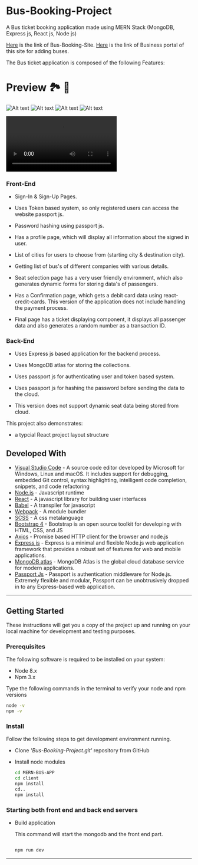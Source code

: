 # Bus-Booking-Project

A Bus ticket booking application made using MERN Stack (MongoDB, Express js, React js, Node js)

[Here](http://bookandfly.herokuapp.com/) is the link of Bus-Booking-Site.
[Here](https://bus-business.herokuapp.com/) is the link of Business portal of this site for adding buses.

The Bus ticket application is composed of the following Features:

# Preview 🏞️ 🌅
![Alt text](<Screenshot 2023-12-02 at 2.29.10 PM-1.png>)
![Alt text](<Screenshot 2023-12-02 at 2.34.36 PM-2.png>)
![Alt text](<Screenshot 2023-12-02 at 2.33.15 PM-1.png>) ![Alt text](<Screenshot 2023-12-02 at 2.33.38 PM-1.png>)

![Demo Video](<40852031-8656-40c8-8aed-e01c5d0394cc.mp4>)

### Front-End

* Sign-In & Sign-Up Pages.

* Uses Token based system, so only registered users can access the website  passport js.

* Password hashing using passport js.

* Has a profile page, which will display all information about the signed in user.

* List of cities for users to choose from (starting city & destination city). 

* Getting list of bus's of different companies with various details.

* Seat selection page has a very user friendly environment, which also generates dynamic forms for storing data's of passengers.

* Has a Confirmation page, which gets a debit card data using react-credit-cards. This version of the application does not include handling the payment process. 

* Final page has a ticket displaying component, it displays all passenger data and also generates a random number as a transaction ID.

### Back-End

* Uses Express js based application for the backend process.

* Uses MongoDB atlas for storing the collections.

* Uses passport js for authenticating user and token based system.

* Uses passport js for hashing the password before sending the data to the cloud.

* This version does not support dynamic seat data being stored from cloud.


This project also demonstrates:

* a typcial React project layout structure


## Developed With

* [Visual Studio Code](https://code.visualstudio.com/) - A source code editor developed by Microsoft for Windows, Linux and macOS. It includes support for debugging, embedded Git control, syntax highlighting, intelligent code completion, snippets, and code refactoring
* [Node.js](https://nodejs.org/en/) - Javascript runtime
* [React](https://reactjs.org/) - A javascript library for building user interfaces
* [Babel](https://babeljs.io/) - A transpiler for javascript
* [Webpack](https://webpack.js.org/) - A module bundler
* [SCSS](http://sass-lang.com/) - A css metalanguage
* [Bootstrap 4](https://getbootstrap.com/) - Bootstrap is an open source toolkit for developing with HTML, CSS, and JS
* [Axios](https://github.com/axios/axios) - Promise based HTTP client for the browser and node.js
* [Express js](http://expressjs.com/) - Express is a minimal and flexible Node.js web application framework that provides a robust set of features for web and mobile applications.
* [MongoDB atlas](https://www.mongodb.com/cloud/atlas) - MongoDB Atlas is the global cloud database service for modern applications.
* [Passport Js](http://www.passportjs.org/) - Passport is authentication middleware for Node.js. Extremely flexible and modular, Passport can be unobtrusively dropped in to any Express-based web application.
---


## Getting Started

These instructions will get you a copy of the project up and running on your local machine for development and testing purposes.

### Prerequisites

The following software is required to be installed on your system:

* Node 8.x
* Npm 3.x

Type the following commands in the terminal to verify your node and npm versions

```bash
node -v
npm -v
```

### Install

Follow the following steps to get development environment running.

* Clone _'Bus-Booking-Project.git'_ repository from GitHub

* Install node modules

   ```bash
   cd MERN-BUS-APP
   cd client
   npm install
   cd..
   npm install
   ```


### Starting both front end and back end servers

* Build application

  This command will start the mongodb and the front end part.

  ```bash
  
  npm run dev

  ```


---


